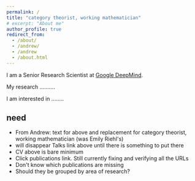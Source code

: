 ```yaml
---
permalink: /
title: "category theorist, working mathematician"
# excerpt: "About me"
author_profile: true
redirect_from: 
  - /about/
  - /andrew/
  - /andrew
  - /about.html
---
```

I am a Senior Research Scientist at [Google DeepMind](https://deepmind.google). 

My research ..........

I am interested in ........


## need

- From Andrew: text for above and replacement for category theorist, working mathematician (was Emily Riehl's)
- will disappear Talks link above until there is something to put there
- CV above is bare minimum
- Click publications link.  Still currently fixing and verifying all the URLs
- Don't know which publications are missing
- Should they be grouped by area of research?
